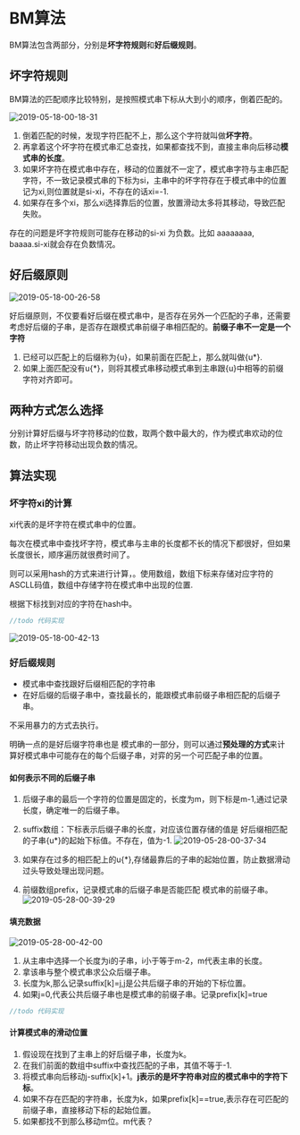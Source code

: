 # BM算法

BM算法包含两部分，分别是**坏字符规则**和**好后缀规则**。

## 坏字符规则

BM算法的匹配顺序比较特别，是按照模式串下标从大到小的顺序，倒着匹配的。

![2019-05-18-00-18-31](http://jikelearn.cn/2019-05-18-00-18-31.png)

1. 倒着匹配的时候，发现字符匹配不上，那么这个字符就叫做**坏字符**。
2. 再拿着这个坏字符在模式串汇总查找，如果都查找不到，直接主串向后移动**模式串的长度**。
3. 如果坏字符在模式串中存在，移动的位置就不一定了，模式串字符与主串匹配字符，不一致记录模式串的下标为si，主串中的坏字符存在于模式串中的位置记为xi,则位置就是si-xi，不存在的话xi=-1.
4. 如果存在多个xi，那么xi选择靠后的位置，放置滑动太多将其移动，导致匹配失败。

存在的问题是坏字符规则可能存在移动的si-xi 为负数。比如 aaaaaaaa, baaaa.si-xi就会存在负数情况。

## 好后缀原则

![2019-05-18-00-26-58](http://jikelearn.cn/2019-05-18-00-26-58.png)

好后缀原则，不仅要看好后缀在模式串中，是否存在另外一个匹配的子串，还需要考虑好后缀的子串，是否存在跟模式串前缀子串相匹配的。**前缀子串不一定是一个字符**

1. 已经可以匹配上的后缀称为{u}，如果前面在匹配上，那么就叫做{u*}.
2. 如果上面匹配没有u{*}，则将其模式串移动模式串到主串跟{u}中相等的前缀字符对齐即可。

## 两种方式怎么选择

分别计算好后缀与坏字符移动的位数，取两个数中最大的，作为模式串欢动的位数，防止坏字符移动出现负数的情况。

## 算法实现

### 坏字符xi的计算

xi代表的是坏字符在模式串中的位置。

每次在模式串中查找坏字符，模式串与主串的长度都不长的情况下都很好，但如果长度很长，顺序遍历就很费时间了。

则可以采用hash的方式来进行计算，。使用数组，数组下标来存储对应字符的ASCLL码值，数组中存储字符在模式串中出现的位置.

根据下标找到对应的字符在hash中。

```Java
//todo 代码实现
```

![2019-05-18-00-42-13](http://jikelearn.cn/2019-05-18-00-42-13.png)

### 好后缀规则

- 模式串中查找跟好后缀相匹配的字符串
- 在好后缀的后缀子串中，查找最长的，能跟模式串前缀子串相匹配的后缀子串。
  
不采用暴力的方式去执行。

明确一点的是好后缀字符串也是 模式串的一部分，则可以通过**预处理的方式**来计算好模式串中可能存在的每个后缀子串，对弈的另一个可匹配子串的位置。

#### 如何表示不同的后缀子串

1. 后缀子串的最后一个字符的位置是固定的，长度为m，则下标是m-1,通过记录长度，确定唯一的后缀子串。

2. suffix数组：下标表示后缀子串的长度，对应该位置存储的值是 好后缀相匹配的子串{u*}的起始下标值。不存在，值为-1.
![2019-05-28-00-37-34](http://jikelearn.cn/2019-05-28-00-37-34.png)

3. 如果存在过多的相匹配上的u{*},存储最靠后的子串的起始位置，防止数据滑动过头导致处理出现问题。
4. 前缀数组prefix，记录模式串的后缀子串是否能匹配 模式串的前缀子串。
![2019-05-28-00-39-29](http://jikelearn.cn/2019-05-28-00-39-29.png)

#### 填充数据

![2019-05-28-00-42-00](http://jikelearn.cn/2019-05-28-00-42-00.png)

1. 从主串中选择一个长度为i的子串，i小于等于m-2，m代表主串的长度。
2. 拿该串与整个模式串求公众后缀子串。
3. 长度为k,那么记录suffix[k]=j,j是公共后缀子串的开始的下标位置。
4. 如果j=0,代表公共后缀子串也是模式串的前缀子串。记录prefix[k]=true

```Java
//todo 代码实现
```

#### 计算模式串的滑动位置

1. 假设现在找到了主串上的好后缀子串，长度为k。
2. 在我们前面的数组中suffix中查找匹配的子串，其值不等于-1.
3. 将模式串向后移动j-suffix[k]+1。**j表示的是坏字符串对应的模式串中的字符下标**。
4. 如果不存在匹配的字符串，长度为k，如果prefix[k]==true,表示存在可匹配的前缀子串，直接移动下标的起始位置。
5. 如果都找不到那么移动m位。m代表？

